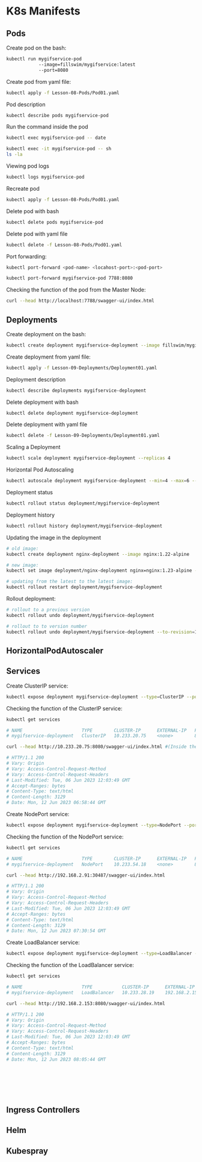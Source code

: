 # K8s Manifests

## Pods
Create pod on the bash:
```bash
kubectl run mygifservice-pod 
            --image=fillswim/mygifservice:latest 
            --port=8080
```

Create pod from yaml file:
```bash
kubectl apply -f Lesson-08-Pods/Pod01.yaml
```

Pod description
```bash
kubectl describe pods mygifservice-pod
```

Run the command inside the pod
```bash
kubectl exec mygifservice-pod -- date
```
```bash
kubectl exec -it mygifservice-pod -- sh
ls -la
```

Viewing pod logs
```bash
kubectl logs mygifservice-pod
```

Recreate pod
```bash
kubectl apply -f Lesson-08-Pods/Pod01.yaml
```

Delete pod with bash
```bash
kubectl delete pods mygifservice-pod
```

Delete pod with yaml file
```bash
kubectl delete -f Lesson-08-Pods/Pod01.yaml
```

Port forwarding:
```bash
kubectl port-forward <pod-name> <locahost-port>:<pod-port>
```
```bash
kubectl port-forward mygifservice-pod 7788:8080
```

Checking the function of the pod from the Master Node:
```bash
curl --head http://localhost:7788/swagger-ui/index.html
```


## Deployments

Create deployment on the bash:
```bash
kubectl create deployment mygifservice-deployment --image fillswim/mygifservice:latest
```

Create deployment from yaml file:
```bash
kubectl apply -f Lesson-09-Deployments/Deployment01.yaml
```

Deployment description
```bash
kubectl describe deployments mygifservice-deployment
```

Delete deployment with bash
```bash
kubectl delete deployment mygifservice-deployment
```

Delete deployment with yaml file
```bash
kubectl delete -f Lesson-09-Deployments/Deployment01.yaml
```

Scaling a Deployment
```bash
kubectl scale deployment mygifservice-deployment --replicas 4
```

Horizontal Pod Autoscaling
```bash
kubectl autoscale deployment mygifservice-deployment --min=4 --max=6 --cpu-percent=80
```

Deployment status
```bash
kubectl rollout status deployment/mygifservice-deployment
```
Deployment history
```bash
kubectl rollout history deployment/mygifservice-deployment
```

Updating the image in the deployment
```bash
# old image:
kubectl create deployment nginx-deployment --image nginx:1.22-alpine
```
```bash
# new image:
kubectl set image deployment/nginx-deployment nginx=nginx:1.23-alpine --record=true
```
```bash
# updating from the latest to the latest image:
kubectl rollout restart deployment/mygifservice-deployment
```

Rollout deployment:
```bash
# rollout to a previous version
kubectl rollout undo deployment/mygifservice-deployment
```
```bash
# rollout to to version number
kubectl rollout undo deployment/mygifservice-deployment --to-revision=1
```

## HorizontalPodAutoscaler

## Services
Create ClusterIP service:
```bash
kubectl expose deployment mygifservice-deployment --type=ClusterIP --port 8080
```
Checking the function of the ClusterIP service:
```bash
kubectl get services

# NAME                      TYPE        CLUSTER-IP      EXTERNAL-IP   PORT(S)    AGE
# mygifservice-deployment   ClusterIP   10.233.20.75    <none>        8080/TCP   4m24s

curl --head http://10.233.20.75:8080/swagger-ui/index.html #(Inside the cluster)

# HTTP/1.1 200 
# Vary: Origin
# Vary: Access-Control-Request-Method
# Vary: Access-Control-Request-Headers
# Last-Modified: Tue, 06 Jun 2023 12:03:49 GMT
# Accept-Ranges: bytes
# Content-Type: text/html
# Content-Length: 3129
# Date: Mon, 12 Jun 2023 06:58:44 GMT
```

Create NodePort service:
```bash
kubectl expose deployment mygifservice-deployment --type=NodePort --port 8080
```
Checking the function of the NodePort service:
```bash
kubectl get services

# NAME                      TYPE        CLUSTER-IP      EXTERNAL-IP   PORT(S)          AGE
# mygifservice-deployment   NodePort    10.233.54.18    <none>        8080:30487/TCP   8s

curl --head http://192.168.2.91:30487/swagger-ui/index.html

# HTTP/1.1 200
# Vary: Origin
# Vary: Access-Control-Request-Method
# Vary: Access-Control-Request-Headers
# Last-Modified: Tue, 06 Jun 2023 12:03:49 GMT
# Accept-Ranges: bytes
# Content-Type: text/html
# Content-Length: 3129
# Date: Mon, 12 Jun 2023 07:30:54 GMT
```
Create LoadBalancer service:
```bash
kubectl expose deployment mygifservice-deployment --type=LoadBalancer --port 8080
```
Checking the function of the LoadBalancer service:
```bash
kubectl get services

# NAME                      TYPE           CLUSTER-IP      EXTERNAL-IP     PORT(S)          AGE
# mygifservice-deployment   LoadBalancer   10.233.28.19    192.168.2.153   8080:30711/TCP   10s

curl --head http://192.168.2.153:8080/swagger-ui/index.html

# HTTP/1.1 200
# Vary: Origin
# Vary: Access-Control-Request-Method
# Vary: Access-Control-Request-Headers
# Last-Modified: Tue, 06 Jun 2023 12:03:49 GMT
# Accept-Ranges: bytes
# Content-Type: text/html
# Content-Length: 3129
# Date: Mon, 12 Jun 2023 08:05:44 GMT

```
```bash

```
```bash

```
```bash

```
```bash

```
```bash

```
```bash

```


## Ingress Controllers

## Helm

## Kubespray
